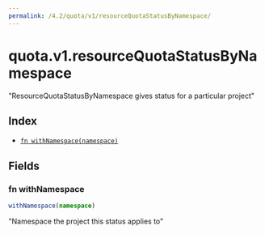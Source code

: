 ```yaml
---
permalink: /4.2/quota/v1/resourceQuotaStatusByNamespace/
---
```


# quota.v1.resourceQuotaStatusByNamespace

"ResourceQuotaStatusByNamespace gives status for a particular project"

## Index

* [`fn withNamespace(namespace)`](#fn-withnamespace)

## Fields

### fn withNamespace

```ts
withNamespace(namespace)
```

"Namespace the project this status applies to"